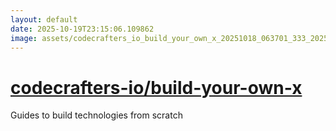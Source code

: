 ```yaml
---
layout: default
date: 2025-10-19T23:15:06.109862
image: assets/codecrafters_io_build_your_own_x_20251018_063701_333_20251019_204238--20251019T224239090--cropped.png
---
```


# [codecrafters-io/build-your-own-x](https://github.com/codecrafters-io/build-your-own-x/)

Guides to build technologies from scratch

